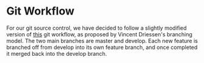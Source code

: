 # Git Workflow

For our git source control, we have decided to follow a slightly modified version of [this](https://nvie.com/posts/a-successful-git-branching-model/) git workflow, as proposed by Vincent Driessen's branching model. The two main branches are master and develop. Each new feature is branched off from develop into its own feature branch, and once completed it merged back into the develop branch.